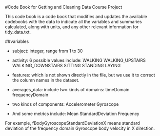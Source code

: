 #Code Book for Getting and Cleaning Data Course Project

This code book is a code book that modifies and updates the available codebooks with the data to indicate all the variables and summaries calculated, along with units, and any other relevant information for tidy_data.txt.


##variables

* subject: 
integer, range from 1 to 30

* activity:
6 possible values include:
WALKING
WALKING_UPSTAIRS
WALKING_DOWNSTAIRS
SITTING
STANDING
LAYING

* features:
which is not shown directly in the file, but we use it to correct the column names in the dataset.

* averages_data:
include two kinds of domains:
timeDomain
frequencyDomain

* two kinds of components:
Accelerometer
Gyroscope

* And some metrics include:
Mean
StandardDeviation
Frequency

For example, 
fBodyGyroscopeStandardDeviationX means standard deviation of the frequency domain Gyroscope body velocity in X direction.











